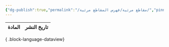 ```yaml
---
{"dg-publish":true,"permalink":"/مقاطع مرئية/فهرس المقاطع مرئية/","pinned":true,"noteIcon":"📑","created":"2025-07-08T00:07:15.027+03:00","updated":"2025-07-13T19:29:13.334+03:00"}
---
```


| المادة | تاريخ النشر |
| ------ | ----------- |

{ .block-language-dataview}
